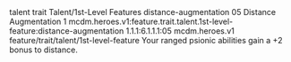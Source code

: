 <ability>
  <metadata>
    <class>talent</class>
    <feature_type>trait</feature_type>
    <file_dpath>Talent/1st-Level Features</file_dpath>
    <item_id>distance-augmentation</item_id>
    <item_index>05</item_index>
    <item_name>Distance Augmentation</item_name>
    <level>1</level>
    <scc>mcdm.heroes.v1:feature.trait.talent.1st-level-feature:distance-augmentation</scc>
    <scdc>1.1.1:6.1.1.1:05</scdc>
    <source>mcdm.heroes.v1</source>
    <type>feature/trait/talent/1st-level-feature</type>
  </metadata>
  <effects>
    <effect type="mundane">Your ranged psionic abilities gain a +2 bonus to distance.</effect>
  </effects>
</ability>
